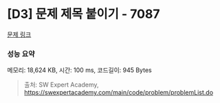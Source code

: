 # [D3] 문제 제목 붙이기 - 7087 

[문제 링크](https://swexpertacademy.com/main/code/problem/problemDetail.do?contestProbId=AWkIdD46A5EDFAXC) 

### 성능 요약

메모리: 18,624 KB, 시간: 100 ms, 코드길이: 945 Bytes



> 출처: SW Expert Academy, https://swexpertacademy.com/main/code/problem/problemList.do